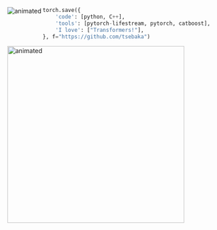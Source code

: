 <p align="center">
  <img src="https://64.media.tumblr.com/2dced32b6e6233015082fb3b784febc8/c8399938a52f32ef-f0/s500x750/05cbeab66bd13327bae4f79f4838e635511a1f7d.gifv" align="left" alt="animated" />
</p>

```python
torch.save({
    'code': [python, C++],
    'tools': [pytorch-lifestream, pytorch, catboost],
    'I love': ["Transformers!"],
}, f="https://github.com/tsebaka")
```

<p>
  <img src="https://sun9-77.userapi.com/impg/DF_q3fOC_A5waTvmDeqRNrd83VBT93I_jLuK0Q/oWwcqq8Ak8g.jpg?size=1920x1080&quality=96&sign=8dd4c7c523b311a84284ae22f2c88075&type=album" alt="animated" width="400" />
</p>
